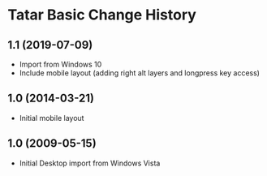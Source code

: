 Tatar Basic Change History
====================

1.1 (2019-07-09)
----------------
* Import from Windows 10
* Include mobile layout (adding right alt layers and longpress key access)

1.0 (2014-03-21)
----------------
* Initial mobile layout

1.0 (2009-05-15)
----------------------
* Initial Desktop import from Windows Vista
